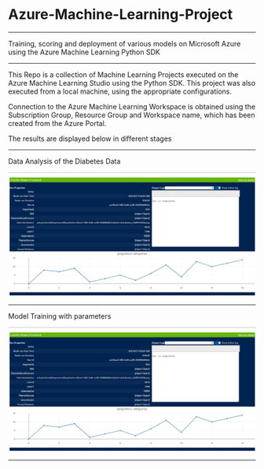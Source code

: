 # Azure-Machine-Learning-Project

---

Training, scoring and deployment of various models on Microsoft Azure using the Azure Machine Learning Python SDK

---

This Repo is a collection of Machine Learning Projects executed on the Azure Machine Learning Studio using the Python SDK. This project was also executed from a local machine, using the appropriate configurations.

Connection to the Azure Machine Learning Workspace is obtained using the Subscription Group, Resource Group and Workspace name, which has been created from the Azure Portal.

The results are displayed below in different stages

---

Data Analysis of the Diabetes Data

<div>
 <img src="https://github.com/ovokpus/Azure-Machine-Learning-Project/blob/main/images/diabetes-experiment-widget-log-analysis.jpg">
</div>

---

Model Training with parameters

<img src=https://github.com/ovokpus/Azure-Machine-Learning-Project/blob/main/images/diabetes-experiment-widget-log-analysis.jpg>

---
